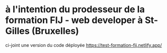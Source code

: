 # à l'intention du prodesseur de la formation FIJ - web developer à St-Gilles (Bruxelles)

ci-joint une version du code déployée
https://test-formation-fij.netlify.app/
